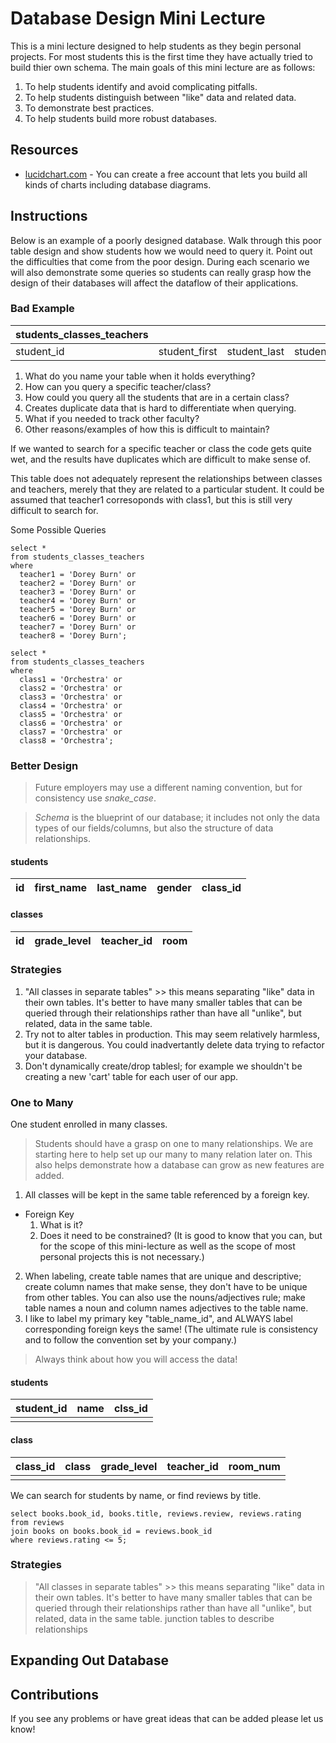 # Database Design Mini Lecture
This is a mini lecture designed to help students as they begin personal projects. For most students this is the first time they have actually tried to build thier own schema. The main goals of this mini lecture are as follows:

1. To help students identify and avoid complicating pitfalls. 
2. To help students distinguish between "like" data and related data.
3. To demonstrate best practices.
4. To help students build more robust databases.

## Resources
* [lucidchart.com](https://lucidchart.com/) - You can create a free account that lets you build all kinds of charts including database diagrams.

## Instructions
Below is an example of a poorly designed database. Walk through this poor table design and show students how we would need to query it. Point out the difficulties that come from the poor design.  During each scenario we will also demonstrate some queries so students can really grasp how the design of their databases will affect the dataflow of their applications.

### Bad Example 
  | students_classes_teachers | | | | | | | | | | | | | |
  | - | - | - | - | - | - | - | - | - | - | - | - | - | - |
  | student_id  | student_first | student_last | student_gender | class1 | class2 | class3 | class4 | class5 | teacher1 | teacher2 | teacher3 | teacher4 | teacher5 |

  1. What do you name your table when it holds everything?
  2. How can you query a specific teacher/class?
  3. How could you query all the students that are in a certain class?
  4. Creates duplicate data that is hard to differentiate when querying.
  5. What if you needed to track other faculty?
  6. Other reasons/examples of how this is difficult to maintain?

  If we wanted to search for a specific teacher or class the code gets quite wet, and the results have duplicates which are difficult to make sense of. 
  
  This table does not adequately represent the relationships between classes and teachers, merely that they are related to a particular student. It could be assumed that teacher1 corresoponds with class1, but this is still very difficult to search for.

  
  Some Possible Queries
  ```
  select * 
  from students_classes_teachers
  where 
    teacher1 = 'Dorey Burn' or 
    teacher2 = 'Dorey Burn' or
    teacher3 = 'Dorey Burn' or
    teacher4 = 'Dorey Burn' or
    teacher5 = 'Dorey Burn' or
    teacher6 = 'Dorey Burn' or
    teacher7 = 'Dorey Burn' or
    teacher8 = 'Dorey Burn';
  ```
  ```
  select * 
  from students_classes_teachers
  where 
    class1 = 'Orchestra' or
    class2 = 'Orchestra' or
    class3 = 'Orchestra' or
    class4 = 'Orchestra' or
    class5 = 'Orchestra' or
    class6 = 'Orchestra' or
    class7 = 'Orchestra' or
    class8 = 'Orchestra';
  ```

### Better Design
> Future employers may use a different naming convention, but for consistency use _snake\_case_.

> *Schema* is the blueprint of our database; it includes not only the data types of our fields/columns, but also the structure of data relationships.

  #### students
  | id  | first_name | last_name | gender | class_id |
  | --- | ---------- | --------- | ------ | -------- |

  #### classes
  | id | grade_level | teacher_id | room |
  | -- | ----------- | ---------- | ---- |

### Strategies
1. "All classes in separate tables" >> this means separating "like" data in their own tables. It's better to have many smaller tables that can be queried through their relationships rather than have all "unlike", but related, data in the same table.
2. Try not to alter tables in production. This may seem relatively harmless, but it is dangerous. You could inadvertantly delete data trying to refactor your database.
3. Don't dynamically create/drop tablesl; for example we shouldn't be creating a new 'cart' table for each user of our app.

### One to Many
  One student enrolled in many classes.
  > Students should have a grasp on one to many relationships. We are starting here to help set up our many to many relation later on. This also helps demonstrate how a database can grow as new features are added.

  1. All classes will be kept in the same table referenced by a foreign key.
  * Foreign Key
    1. What is it?
    2. Does it need to be constrained? (It is good to know that you can, but for the scope of this mini-lecture as well as the scope of most personal projects this is not necessary.)
  2. When labeling, create table names that are unique and descriptive; create column names that make sense, they don't have to be unique from other tables. You can also use the nouns/adjectives rule; make table names a noun and column names adjectives to the table name.   
  3. I like to label my primary key "table_name_id", and ALWAYS label corresponding foreign keys the same! (The ultimate rule is consistency and to follow the convention set by your company.)
> Always think about how you will access the data!

  #### students
  | student_id  | name | clss_id |
  | ----------- | ---- | ------- |
  |             |      |         |
  #### class
  | class_id  | class | grade_level | teacher_id | room_num |
  | --------- | ----- | ----------- | ---------- | -------- |
  |           |       |             |            |          |
We can search for students by name, or find reviews by title.
```
select books.book_id, books.title, reviews.review, reviews.rating
from reviews
join books on books.book_id = reviews.book_id
where reviews.rating <= 5;
```
### Strategies
> "All classes in separate tables" >> this means separating "like" data in their own tables. It's better to have many smaller tables that can be queried through their relationships rather than have all "unlike", but related, data in the same table.
> junction tables to describe relationships

## Expanding Out Database

## Contributions
  If you see any problems or have great ideas that can be added please let us know!
